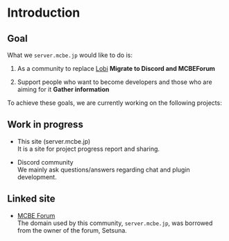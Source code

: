 # Introduction

## Goal

What we `server.mcbe.jp` would like to do is:

1. As a community to replace [Lobi](https://lobi.co/) **Migrate to Discord and MCBEForum**

2. Support people who want to become developers and those who are aiming for it **Gather information**

To achieve these goals, we are currently working on the following projects:

## Work in progress

- This site (server.mcbe.jp)  
  It is a site for project progress report and sharing.

- Discord community  
  We mainly ask questions/answers regarding chat and plugin development.

## Linked site

- [MCBE Forum](https://forum.mcbe.jp)  
  The domain used by this community, `server.mcbe.jp`, was borrowed from the owner of the forum, Setsuna.
